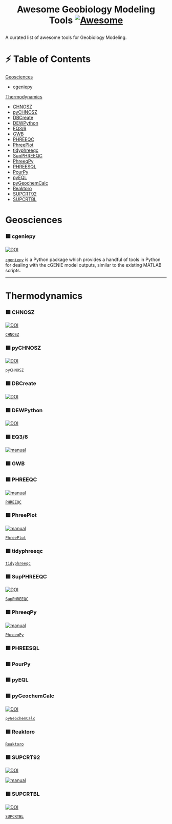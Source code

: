 # <p align="center">Awesome Geobiology Modeling Tools [![Awesome](https://awesome.re/badge.svg)](https://awesome.re)</p>

A curated list of awesome tools for Geobiology Modeling.

# ⚡ Table of Contents
[Geosciences](#geosciences)
- [cgeniepy](#-cgeniepy)

[Thermodynamics](#thermodynamics)
- [CHNOSZ](#-chnosz)
- [pyCHNOSZ](#-pychnosz)
- [DBCreate](#-dbcreate)
- [DEWPython](#-dewpython)
- [EQ3/6](#-eq36)
- [GWB](#-gwb)
- [PHREEQC](#-phreeqc)
- [PhreePlot](#-phreeplot)
- [tidyphreeqc](#-tidyphreeqc)
- [SupPHREEQC](#-supphreeqc)
- [PhreeqPy](#-phreeqpy)
- [PHREESQL](#-phreesql)
- [PourPy](#-pourpy)
- [pyEQL](#-pyeql)
- [pyGeochemCalc](#-pygeochemcalc)
- [Reaktoro](#-reaktoro)
- [SUPCRT92](#-supcrt92)
- [SUPCRTBL](#-supcrtbl)

# Geosciences
### 🟩 cgeniepy

[![DOI](https://img.shields.io/badge/DOI-10.21105/joss.06762-blue.svg)](https://joss.theoj.org/papers/10.21105/joss.06762)


[`cgeniepy`](https://cgeniepy.readthedocs.io/en/latest/index.html#) is a Python package which provides a handful of tools in Python for dealing with the cGENIE model outputs, similar to the existing MATLAB scripts.

***
# Thermodynamics
### 🟩 CHNOSZ

[![DOI](https://img.shields.io/badge/DOI-10.3389/feart.2019.00180-blue.svg)](https://doi.org/10.3389/feart.2019.00180)

[`CHNOSZ`](https://chnosz.net/)

### 🟩 pyCHNOSZ

[![DOI](https://img.shields.io/badge/DOI-10.5281/zenodo.11406142-blue.svg)](https://doi.org/10.5281/zenodo.11406142)

[`pyCHNOSZ`](https://github.com/worm-portal/pyCHNOSZ/)


### 🟩 DBCreate

[![DOI](https://img.shields.io/badge/DOI-10.1016/j.cageo.2012.08.004-blue.svg)](https://doi.org/10.1016/j.cageo.2012.08.004)


### 🟩 DEWPython

[![DOI](https://img.shields.io/badge/DOI-10.48550/arXiv.2105.14096-blue.svg)](https://doi.org/10.48550/arXiv.2105.14096)

### 🟩 EQ3/6

[![manual](https://img.shields.io/badge/manual-EQ3/6-orange.svg)](https://inis.iaea.org/collection/NCLCollectionStore/_Public/24/046/24046895.pdf)

### 🟩 GWB


### 🟩 PHREEQC

[![manual](https://img.shields.io/badge/manual-PHREEQC-orange.svg)](https://pubs.usgs.gov/tm/06/a43/pdf/tm6-A43.pdf)

[`PHREEQC`](https://www.usgs.gov/software/phreeqc-version-3)

### 🟩 PhreePlot

[![manual](https://img.shields.io/badge/manual-PhreePlot-orange.svg)](http://www.phreeplot.org/PhreePlot.pdf)

[`PhreePlot`](http://phreeplot.org/)

### 🟩 tidyphreeqc


[`tidyphreeqc`](https://github.com/paleolimbot/tidyphreeqc)

### 🟩 SupPHREEQC

[![DOI](https://img.shields.io/badge/DOI-10.1016/j.cageo.2020.104560-blue.svg)](https://doi.org/10.1016/j.cageo.2020.104560)

[`SupPHREEQC`](https://github.com/HydrogeoIU/SupPHREEQC)

### 🟩 PhreeqPy

[![manual](https://img.shields.io/badge/manual-PhreeqPy-orange.svg)](https://www.phreeqpy.com/phreeqpy.pdf)

[`PhreeqPy`](https://github.com/hydrocomputing/phreeqpy/tree/main)

### 🟩 PHREESQL

### 🟩 PourPy

### 🟩 pyEQL

### 🟩 pyGeochemCalc

[![DOI](https://img.shields.io/badge/DOI-10.1016/j.chemgeo.2022.120984-blue.svg)](https://doi.org/10.1016/j.chemgeo.2022.120984)

[`pyGeochemCalc`](https://pygcc.readthedocs.io/en/latest/index.html)


### 🟩 Reaktoro

[`Reaktoro`](https://reaktoro.org/)

### 🟩 SUPCRT92

[![DOI](https://img.shields.io/badge/DOI-10.1016/0098-3004(92)90029-Q-blue.svg)](https://doi.org/10.1016/0098-3004(92)90029-Q)

[![manual](https://img.shields.io/badge/manual-SUPCRT92-orange.svg)](https://doi.org/10.1017/CBO9780511840258.023)


### 🟩 SUPCRTBL

[![DOI](https://img.shields.io/badge/DOI-10.1016/j.cageo.2016.02.013-blue.svg)](https://doi.org/10.1016/j.cageo.2016.02.013)

[`SUPCRTBL`](https://geochemsim.org/supcrt-bl/)
